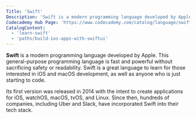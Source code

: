 ```yaml
---
Title: 'Swift'
Description: 'Swift is a modern programming language developed by Apple. This general-purpose programming language is fast and powerful without sacrificing safety or readability. Swift is a great language to learn for those interested in iOS and macOS development as well as anyone who is just starting to code. Its first version was released in 2014 with the intent to create applications for iOS, watchOS, macOS, tvOS, and Linux. Since then, hundreds of companies including Uber and Slack have incorporated Swift into their tech stack.'
Codecademy Hub Page: 'https://www.codecademy.com/catalog/language/swift'
CatalogContent:
  - 'learn-swift'
  - 'paths/build-ios-apps-with-swiftui'
---
```


**Swift** is a modern programming language developed by Apple. This general-purpose programming language is fast and powerful without sacrificing safety or readability. Swift is a great language to learn for those interested in iOS and macOS development, as well as anyone who is just starting to code.

Its first version was released in 2014 with the intent to create applications for iOS, watchOS, macOS, tvOS, and Linux. Since then, hundreds of companies, including Uber and Slack, have incorporated Swift into their tech stack.
